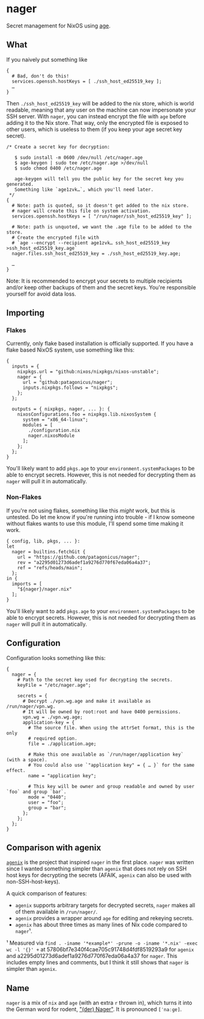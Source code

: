# nager

Secret management for NixOS using [age](https://github.com/FiloSottile/age).

## What

If you naively put something like

```
{
  # Bad, don't do this!
  services.openssh.hostKeys = [ ./ssh_host_ed25519_key ];
  …
}
```

Then `./ssh_host_ed25519_key` will be added to the nix store, which is world readable, meaning that any user on the machine can now impersonate your SSH server. With `nager`, you can instead encrypt the file with `age` before adding it to the Nix store. That way, only the encrypted file is exposed to other users, which is useless to them (if you keep your age secret key secret).

```
/* Create a secret key for decryption:

   $ sudo install -m 0600 /dev/null /etc/nager.age
   $ age-keygen | sudo tee /etc/nager.age >/dev/null
   $ sudo chmod 0400 /etc/nager.age

   age-keygen will tell you the public key for the secret key you generated.
   Something like `age1zvk…`, which you'll need later.
 */
{
  # Note: path is quoted, so it doesn't get added to the nix store.
  # nager will create this file on system activation.
  services.openssh.hostKeys = [ "/run/nager/ssh_host_ed25519_key" ];

  # Note: path is unquoted, we want the .age file to be added to the store.
  # Create the encrypted file with
  # `age --encrypt --recipient age1zvk… ssh_host_ed25519_key >ssh_host_ed25519_key.age`
  nager.files.ssh_host_ed25519_key = ./ssh_host_ed25519_key.age;

  …
}
```

Note: It is recommended to encrypt your secrets to multiple recipients and/or keep other backups of them and the secret keys. You're responsible yourself for avoid data loss.

## Importing

### Flakes

Currently, only flake based installation is officially supported. If you have a flake based NixOS system, use something like this:

```
{
  inputs = {
    nixpkgs.url = "github:nixos/nixpkgs/nixos-unstable";
    nager = {
      url = "github:patagonicus/nager";
      inputs.nixpkgs.follows = "nixpkgs";
    };
  };

  outputs = { nixpkgs, nager, ... }: {
    nixosConfigurations.foo = nixpkgs.lib.nixosSystem {
      system = "x86_64-linux";
      modules = [
        ./configuration.nix
        nager.nixosModule
      ];
    };
  };
}
```

You'll likely want to add `pkgs.age` to your `environment.systemPackages` to be able to encrypt secrets. However, this is not needed for decrypting them as `nager` will pull it in automatically.

### Non-Flakes

If you're not using flakes, something like this *might* work, but this is untested. Do let me know if you're running into trouble - if I know someone without flakes wants to use this module, I'll spend some time making it work.

```
{ config, lib, pkgs, ... }:
let
  nager = builtins.fetchGit {
    url = "https://github.com/patagonicus/nager";
    rev = "a2295d01273d6adef1a9276d770f67eda06a4a37";
    ref = "refs/heads/main";
  };
in {
  imports = [
    "${nager}/nager.nix"
  ];
}
```

You'll likely want to add `pkgs.age` to your `environment.systemPackages` to be able to encrypt secrets. However, this is not needed for decrypting them as `nager` will pull it in automatically.

## Configuration

Configuration looks something like this:

```
{
  nager = {
    # Path to the secret key used for decrypting the secrets.
    keyFile = "/etc/nager.age";

    secrets = {
      # Decrypt ./vpn.wg.age and make it available as /run/nager/vpn.wg.
      # It will be owned by root:root and have 0400 permissions.
      vpn.wg = ./vpn.wg.age;
      application-key = {
        # The source file. When using the attrSet format, this is the only
        # required option.
        file = ./application.age;

        # Make this one available as `/run/nager/application key` (with a space).
        # You could also use `"application key" = { … }` for the same effect.
        name = "application key";

        # This key will be owner and group readable and owned by user `foo` and group `bar`.
        mode = "0440";
        user = "foo";
        group = "bar";
      };
    };
  };
}
```

## Comparison with agenix

[`agenix`](https://github.com/ryantm/agenix) is the project that inspired `nager` in the first place. `nager` was written since I wanted something simpler than `agenix` that does not rely on SSH host keys for decrypting the secrets (AFAIK, `agenix` can also be used with non-SSH-host-keys).

A quick comparison of features:

* `agenix` supports arbitrary targets for decrypted secrets, `nager` makes all of them available in `/run/nager/`.
* `agenix` provides a wrapper around `age` for editing and rekeying secrets.
* `agenix` has about three times as many lines of Nix code compared to `nager`¹.

¹ Measured via `find . -iname '*example*' -prune -o -iname '*.nix' -exec wc -l '{}' +` at 57806bf7e340f4cae705c91748d4fdf8519293a9 for `agenix` and a2295d01273d6adef1a9276d770f67eda06a4a37 for `nager`. This includes empty lines and comments, but I think it still shows that `nager` is simpler than `agenix`.

## Name

`nager` is a mix of `nix` and `age` (with an extra `r` thrown in), which turns it into the German word for rodent, ["(der) Nager"](https://en.wiktionary.org/wiki/Nager). It is pronounced `[ˈnaːɡɐ]`.
